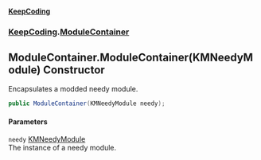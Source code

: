#### [KeepCoding](index.md 'index')
### [KeepCoding](KeepCoding.md 'KeepCoding').[ModuleContainer](ModuleContainer.md 'KeepCoding.ModuleContainer')
## ModuleContainer.ModuleContainer(KMNeedyModule) Constructor
Encapsulates a modded needy module.  
```csharp
public ModuleContainer(KMNeedyModule needy);
```
#### Parameters
<a name='KeepCoding.ModuleContainer.ModuleContainer(KMNeedyModule).needy'></a>
`needy` [KMNeedyModule](https://docs.microsoft.com/en-us/dotnet/api/KMNeedyModule 'KMNeedyModule')  
The instance of a needy module.
  
